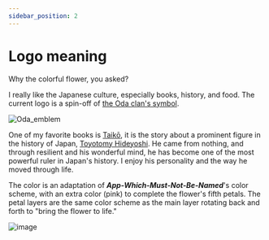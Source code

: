 ```yaml
---
sidebar_position: 2
---
```


# Logo meaning

Why the colorful flower, you asked?

I really like the Japanese culture, especially books, history, and food. The current logo is a spin-off of [the Oda clan's symbol](https://en.wikipedia.org/wiki/Oda_clan). 

![Oda_emblem](https://user-images.githubusercontent.com/27055614/182044504-a5ed33a8-5640-42de-b359-18fdbee9fb90.svg)

One of my favorite books is [Taikō](https://www.goodreads.com/book/show/336228.Taiko), it is the story about a prominent figure in the history of Japan, [Toyotomy Hideyoshi](https://www.britannica.com/biography/Toyotomi-Hideyoshi). He came from nothing, and through resilient and his wonderful mind, he has become one of the most powerful ruler in Japan's history. I enjoy his personality and the way he moved through life.

The color is an adaptation of **_App-Which-Must-Not-Be-Named_**'s color scheme, with an extra color (pink) to complete the flower's fifth petals. The petal layers are the same color scheme as the main layer rotating back and forth to "bring the flower to life."

![image](https://user-images.githubusercontent.com/27055614/182044984-2ee6d1ed-c4a7-4331-8a4b-64fcde77fe1f.png)
